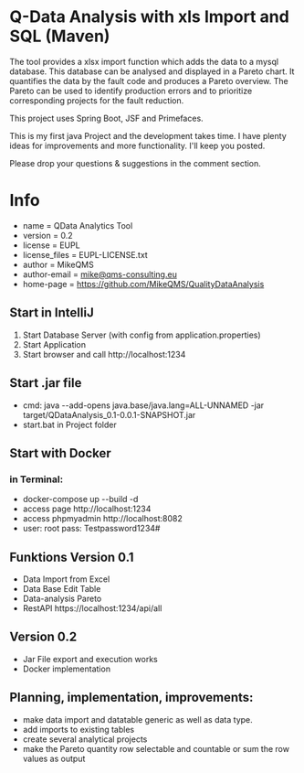 # Q-Data Analysis with xls Import and SQL (Maven)

The tool provides a xlsx import function which adds the data to a mysql database.
This database can be analysed and displayed in a Pareto chart. It quantifies the data 
by the fault code and produces a Pareto overview. The Pareto can be used to identify
production errors and to prioritize corresponding projects for the fault reduction. 

This project uses Spring Boot, JSF and Primefaces.

This is my first java Project and the development takes time. 
I have plenty ideas for improvements and more functionality. I'll keep you posted.

Please drop your questions & suggestions in the comment section.

# Info
* name = QData Analytics Tool
* version = 0.2
* license = EUPL
* license_files = EUPL-LICENSE.txt
* author = MikeQMS
* author-email = mike@qms-consulting.eu
* home-page = https://github.com/MikeQMS/QualityDataAnalysis


## Start in IntelliJ
1. Start Database Server (with config from application.properties)
2. Start Application
3. Start browser and call http://localhost:1234

## Start .jar file
* cmd: java --add-opens java.base/java.lang=ALL-UNNAMED -jar target/QDataAnalysis_0.1-0.0.1-SNAPSHOT.jar
* start.bat in Project folder

## Start with Docker

### in Terminal:
* docker-compose up --build -d
* access page http://localhost:1234
* access phpmyadmin http://localhost:8082
* user: root pass: Testpassword1234#

## Funktions Version 0.1
* Data Import from Excel
* Data Base Edit Table
* Data-analysis Pareto
* RestAPI https://localhost:1234/api/all

## Version 0.2
* Jar File export and execution works
* Docker implementation


## Planning, implementation, improvements:
* make data import and datatable generic as well as data type. 
* add imports to existing tables
* create several analytical projects
* make the Pareto quantity row selectable and countable or sum the row values as output
